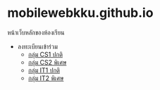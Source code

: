 # mobilewebkku.github.io
หน้าเว็บหลักของห้องเรียน

* ลงทะเบียนเข้าร่วม
  * [กลุ่ม CS1 ปกติ](data/student65_cs1.md) 
  * [กลุ่ม CS2 พิเศษ](data/student65_cs2.md) 
  * [กลุ่ม IT1 ปกติ](data/student65_it1.md) 
  * [กลุ่ม IT2 พิเศษ](data/student65_it2.md) 
  
